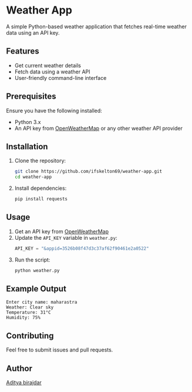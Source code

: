 # Weather App

A simple Python-based weather application that fetches real-time weather data using an API key.

## Features
- Get current weather details
- Fetch data using a weather API
- User-friendly command-line interface

## Prerequisites
Ensure you have the following installed:
- Python 3.x
- An API key from [OpenWeatherMap](https://openweathermap.org/api) or any other weather API provider

## Installation
1. Clone the repository:
   ```sh
   git clone https://github.com/ifskelton69/weather-app.git
   cd weather-app
   ```
2. Install dependencies:
   ```sh
   pip install requests
   ```

## Usage
1. Get an API key from [OpenWeatherMap](https://openweathermap.org/api)
2. Update the `API_KEY` variable in `weather.py`:
   ```python
   API_KEY = "&appid=3526b08f47d3c37af62f90461e2a0522"
   ```
3. Run the script:
   ```sh
   python weather.py
   ```

## Example Output
```
Enter city name: maharastra
Weather: Clear sky
Temperature: 31°C
Humidity: 75%
```

## Contributing
Feel free to submit issues and pull requests.

## Author
[Aditya birajdar](https://github.com/ifskelton69)

